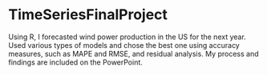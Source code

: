 # TimeSeriesFinalProject
Using R, I forecasted wind power production in the US for the next year. Used various types of models and chose the best one using accuracy measures, such as MAPE and RMSE, and residual analysis. My process and findings are included on the PowerPoint.
